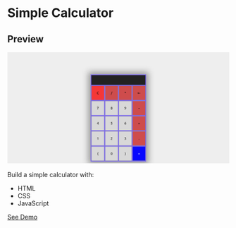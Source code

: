 # Simple Calculator



## Preview

<img src="./assets/images/preview.png"/>



Build a simple calculator with:  

* HTML
* CSS
* JavaScript

[See Demo](https://touraye.github.io/simple-calculator/)

